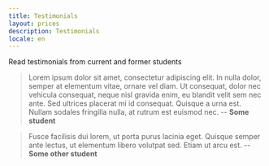 ```yaml
---
title: Testimonials
layout: prices
description: Testimonials
locale: en
---
```



Read testimonials from current and former students


> Lorem ipsum dolor sit amet, consectetur adipiscing elit. In nulla dolor, semper at elementum vitae, ornare vel diam. Ut consequat, dolor nec vehicula consequat, neque nisl gravida enim, eu blandit velit sem nec ante. Sed ultrices placerat mi id consequat. Quisque a urna est. Nullam sodales fringilla nulla, at rutrum est euismod nec. -- **Some student**


> Fusce facilisis dui lorem, ut porta purus lacinia eget. Quisque semper ante lectus, ut elementum libero volutpat sed. Etiam ut arcu est.  -- **Some other student**